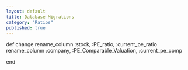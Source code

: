 ```yaml
---
layout: default
title: Database Migrations
category: "Ratios"
published: true
---
```


def change 
	rename_column :stock, :PE_ratio, :current_pe_ratio
	rename_column :company, :PE_Comparable_Valuation, :current_pe_comp
	
end